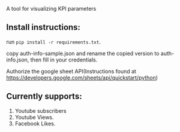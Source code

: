 A tool for visualizing KPI parameters

## Install instructions:

run `pip install -r requirements.txt`.

copy auth-info-sample.json and rename the copied version to auth-info.json, then fill in your credentials.

Authorize the google sheet API(Instructions found at https://developers.google.com/sheets/api/quickstart/python)


## Currently supports:

1. Youtube subscribers
2. Youtube Views.
3. Facebook Likes. 

